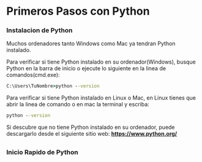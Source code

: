 # Primeros Pasos con Python

### Instalacion de Python

Muchos ordenadores tanto Windows como Mac ya tendran Python instalado.

Para verificar si tiene Python instalado en su ordenador(Windows), busque Python en la barra de inicio o ejecute lo siguiente en la linea de comandos(cmd.exe):

```cmd
C:\Users\TuNombre>python --version
```

Para verificar si tiene Python instalado en Linux o Mac, en Linux tienes que abrir la linea de comando o en mac la terminal y escriba:

```cmd
python --version
```

Si descubre que no tiene Python instalado en su ordenador, puede descargarlo desde el siguiente sitio web: **https://www.python.org/**

##

### Inicio Rapido de Python